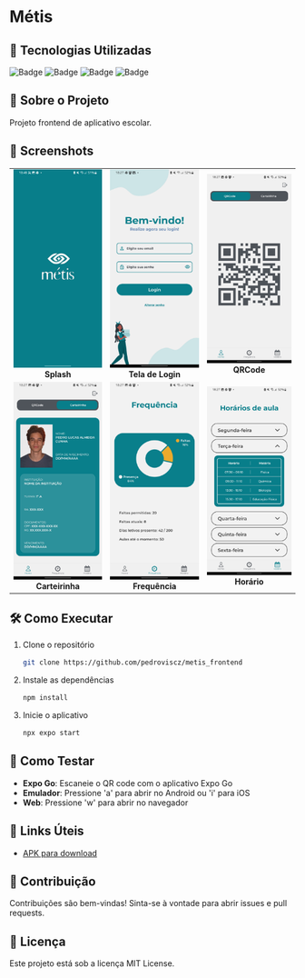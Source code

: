 # Métis

## 🚀 Tecnologias Utilizadas

![Badge](https://img.shields.io/badge/React_Native-20232A?style=for-the-badge&logo=react&logoColor=61DAFB)
![Badge](https://img.shields.io/badge/TypeScript-007ACC?style=for-the-badge&logo=typescript&logoColor=white)
![Badge](https://img.shields.io/badge/Expo-000020?style=for-the-badge&logo=expo&logoColor=white)
![Badge](https://img.shields.io/badge/JavaScript-F7DF1E?style=for-the-badge&logo=javascript&logoColor=black)

## 📱 Sobre o Projeto

Projeto frontend de aplicativo escolar.

## 📸 Screenshots

<table>
  <tr>
  <td align="center">
      <img src="./assets/screenshots/splash.jpg" alt="Splash" width="200" /><br/>
      <strong>Splash</strong>
    </td>
    <td align="center">
      <img src="./assets/screenshots/login.jpg" alt="Tela de login" width="200" /><br/>
      <strong>Tela de Login</strong>
    </td>
    <td align="center">
      <img src="./assets/screenshots/qrcode.jpg" alt="QRCode" width="200" /><br/>
      <strong>QRCode</strong>
    </td>
  </tr>
  <tr>
  <td align="center">
      <img src="./assets/screenshots/carteirinha.jpg" alt="Carteirinha de estudante" width="200" /><br/>
      <strong>Carteirinha</strong>
    </td>
    <td align="center">
      <img src="./assets/screenshots/frequencia.jpg" alt="Frequência escolar" width="200" /><br/>
      <strong>Frequência</strong>
    </td>
    <td align="center">
      <img src="./assets/screenshots/horario.jpg" alt="Horário de aulas" width="200" /><br/>
      <strong>Horário</strong>
    </td>
  </tr>
</table>

## 🛠️ Como Executar

1. Clone o repositório
   ```bash
   git clone https://github.com/pedroviscz/metis_frontend
   ```

2. Instale as dependências
   ```bash
   npm install
   ```

3. Inicie o aplicativo
   ```bash
   npx expo start
   ```

## 📱 Como Testar

- **Expo Go**: Escaneie o QR code com o aplicativo Expo Go
- **Emulador**: Pressione 'a' para abrir no Android ou 'i' para iOS
- **Web**: Pressione 'w' para abrir no navegador

## 🔗 Links Úteis

- [APK para download](https://expo.dev/artifacts/eas/pQXd2xmhL2q68rVjdnbMDk.apk)

## 🤝 Contribuição

Contribuições são bem-vindas! Sinta-se à vontade para abrir issues e pull requests.

## 📄 Licença

Este projeto está sob a licença MIT License.
